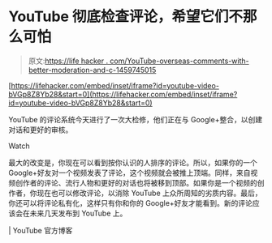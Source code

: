 # YouTube 彻底检查评论，希望它们不那么可怕

> 原文:[https://life hacker . com/YouTube-overseas-comments-with-better-moderation-and-c-1459745015](https://lifehacker.com/youtube-overhauls-comments-with-better-moderation-and-c-1459745015)

 [https://lifehacker.com/embed/inset/iframe?id=youtube-video-bVGp8Z8Yb28&start=0](https://lifehacker.com/embed/inset/iframe?id=youtube-video-bVGp8Z8Yb28&start=0) 

YouTube 的评论系统今天进行了一次大检修，他们正在与 Google+整合，以创建对话和更好的审核。

Watch

最大的改变是，你现在可以看到按你认识的人排序的评论。所以，如果你的一个 Google+好友对一个视频发表了评论，这个视频就会被推上顶端。同样，来自视频创作者的评论、流行人物和更好的对话也将被移到顶部。如果你是一个视频的创作者，你现在也可以修改评论，以消除 YouTube 上众所周知的劣质内容。最后，你还可以将评论私有化，这样只有你和你的 Google+好友才能看到。新的评论应该会在未来几天发布到 YouTube 上。

| YouTube 官方博客